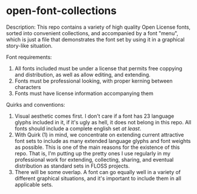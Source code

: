 # open-font-collections
Description:
This repo contains a variety of high quality Open License fonts, sorted into convenient collections, and accompanied by a font "menu", which is just a file that demonstrates the font set by using it in a graphical story-like situation.

Font requirements:
1. All fonts included must be under a license that permits free coppying and distribution, as well as allow editing, and extending.
2. Fonts must be professional looking, with proper kerning between characters
3. Fonts must have license information accompanying them

Quirks and conventions:
1. Visual aesthetic comes first. I don't care if a font has 23 language glyphs included in it, if it's ugly as hell, it does not belong in this repo. All fonts should include a complete english set *at least*.
2. With Quirk (1) in mind, we concentrate on extending current attractive font sets to include as many extended language glyphs and font weights as possible. This is one of the main reasons for the existence of this repo. That is, I'm putting up the pretty ones I use regularly in my professional work for extending, collecting, sharing, and eventual distribution as standard sets in FLOSS projects.
3. There will be some overlap. A font can go equally well in a variety of different graphical situations, and it's important to include them in all applicable sets.
